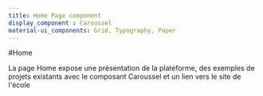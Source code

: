 ```yaml
---
title: Home Page component
display_component : Caroussel
material-ui_components: Grid, Typography, Paper
---
```


#Home

La page Home expose une présentation de la plateforme, des exemples de projets existants avec le composant Caroussel et un lien vers le site de l'école